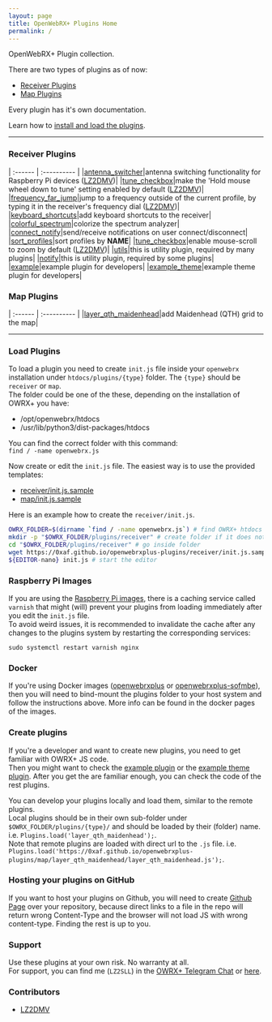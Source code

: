 ```yaml
---
layout: page
title: OpenWebRX+ Plugins Home
permalink: /
---
```


OpenWebRX+ Plugin collection.  

There are two types of plugins as of now:
 * [Receiver Plugins](#receiver-plugins)
 * [Map Plugins](#map-plugins)

Every plugin has it's own documentation.  

Learn how to [install and load the plugins](#load-plugins).

---

### Receiver Plugins

| :------ | :---------- |
|[antenna_switcher](receiver/antenna_switcher/)|antenna switching functionality for Raspberry Pi devices ([LZ2DMV](#contributors))|
|[tune_checkbox](receiver/tune_checkbox/)|make the 'Hold mouse wheel down to tune' setting enabled by default ([LZ2DMV](#contributors))|
|[frequency_far_jump](receiver/frequency_far_jump/)|jump to a frequency outside of the current profile, by typing it in the receiver's frequency dial ([LZ2DMV](#contributors))|
|[keyboard_shortcuts](receiver/keyboard_shortcuts/)|add keyboard shortcuts to the receiver|
|[colorful_spectrum](receiver/colorful_spectrum/)|colorize the spectrum analyzer|
|[connect_notify](receiver/connect_notify/)|send/receive notifications on user connect/disconnect|
|[sort_profiles](receiver/sort_profiles/)|sort profiles by __NAME__|
|[tune_checkbox](receiver/tune_checkbox/)|enable mouse-scroll to zoom by default ([LZ2DMV](#contributors))|
|[utils](receiver/utils/)|this is utility plugin, required by many plugins|
|[notify](receiver/notify/)|this is utility plugin, required by some plugins|
|[example](receiver/example/)|example plugin for developers|
|[example_theme](receiver/example_theme/)|example theme plugin for developers|

### Map Plugins

| :------ | :---------- |
|[layer_qth_maidenhead](map/layer_qth_maidenhead/)|add Maidenhead (QTH) grid to the map|

---

### Load Plugins
To load a plugin you need to create `init.js` file inside your `openwebrx` installation under `htdocs/plugins/{type}` folder. The `{type}` should be `receiver` or `map`.  
The folder could be one of the these, depending on the installation of OWRX+ you have:
 * /opt/openwebrx/htdocs
 * /usr/lib/python3/dist-packages/htdocs

You can find the correct folder with this command:  
`find / -name openwebrx.js`

Now create or edit the `init.js` file. The easiest way is to use the provided templates:
 * [receiver/init.js.sample](receiver/init.js.sample)
 * [map/init.js.sample](map/init.js.sample)

Here is an example how to create the `receiver/init.js`.  
```bash
OWRX_FOLDER=$(dirname `find / -name openwebrx.js`) # find OWRX+ htdocs folder
mkdir -p "$OWRX_FOLDER/plugins/receiver" # create folder if it does not exist
cd "$OWRX_FOLDER/plugins/receiver" # go inside folder
wget https://0xaf.github.io/openwebrxplus-plugins/receiver/init.js.sample -O init.js # download tepmlate
${EDITOR-nano} init.js # start the editor
```

### Raspberry Pi Images
If you are using the [Raspberry Pi images](https://github.com/luarvique/openwebrx/releases), there is a caching service called `varnish` that might (will) prevent your plugins from loading immediately after you edit the `init.js` file.  
To avoid weird issues, it is recommended to invalidate the cache after any changes to the plugins system by restarting the corresponding services:

`sudo systemctl restart varnish nginx`

### Docker
If you're using Docker images ([openwebrxplus](https://hub.docker.com/r/slechev/openwebrxplus) or [openwebrxplus-sofmbe](https://hub.docker.com/r/slechev/openwebrxplus-softmbe)), then you will need to bind-mount the plugins folder to your host system and follow the instructions above. More info can be found in the docker pages of the images.

### Create plugins
If you're a developer and want to create new plugins, you need to get familiar with OWRX+ JS code.  
Then you might want to check the [example plugin](receiver/example) or the [example theme plugin](receiver/example_theme).
After you get the are familiar enough, you can check the code of the rest plugins.

You can develop your plugins locally and load them, similar to the remote plugins.  
Local plugins should be in their own sub-folder under `$OWRX_FOLDER/plugins/{type}/` and should be loaded by their (folder) name. i.e. `Plugins.load('layer_qth_maidenhead');`.  
Note that remote plugins are loaded with direct url to the `.js` file. i.e. `Plugins.load('https://0xaf.github.io/openwebrxplus-plugins/map/layer_qth_maidenhead/layer_qth_maidenhead.js');`.  

### Hosting your plugins on GitHub
If you want to host your plugins on Github, you will need to create [Github Page](https://docs.github.com/en/pages/getting-started-with-github-pages/configuring-a-publishing-source-for-your-github-pages-site) over your repository, because direct links to a file in the repo will return wrong Content-Type and the browser will not load JS with wrong content-type. Finding the rest is up to you.

### Support
Use these plugins at your own risk. No warranty at all.  
For support, you can find me (`LZ2SLL`) in the [OWRX+ Telegram Chat](https://t.me/openwebrx_chat) or [here](https://0xAF.org/about/).

### Contributors
 - [LZ2DMV](https://github.com/LZ2DMV)
